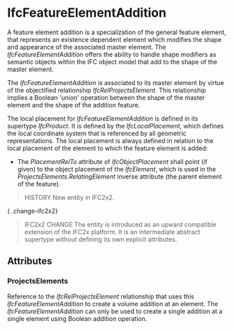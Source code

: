 # IfcFeatureElementAddition

A feature element addition is a specialization of the general feature element, that represents an existence dependent element which modifies the shape and appearance of the associated master element. The _IfcFeatureElementAddition_ offers the ability to handle shape modifiers as semantic objects within the IFC object model that add to the shape of the master element.

The _IfcFeatureElementAddition_ is associated to its master element by virtue of the objectified relationship _IfcRelProjectsElement_. This relationship implies a Boolean 'union' operation between the shape of the master element and the shape of the addition feature.

The local placement for _IfcFeatureElementAddition_ is defined in its supertype _IfcProduct_. It is defined by the _IfcLocalPlacement_, which defines the local coordinate system that is referenced by all geometric representations. The local placement is always defined in relation to the local placement of the element to which the feature element is added:

* The _PlacementRelTo_ attribute of _IfcObjectPlacement_ shall point (if given) to the object placement of the _IfcElement_, which is used in the _ProjectsElements.RelatingElement_ inverse attribute (the parent element of the feature).

> HISTORY  New entity in IFC2x2.

{ .change-ifc2x2}
> IFC2x2 CHANGE  The entity is introduced as an upward compatible extension of the IFC2x platform. It is an intermediate abstract supertype without defining its own explicit attributes.

## Attributes

### ProjectsElements
Reference to the _IfcRelProjectsElement_ relationship that uses this _IfcFeatureElementAddition_ to create a volume addition at an element. The _IfcFeatureElementAddition_ can only be used to create a single addition at a single element using Boolean addition operation.
